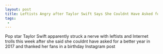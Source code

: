 ```yaml
---
layout: post
title: Leftists Angry after Taylor Swift Says She Couldnt Have Asked for a Better Year
tags:
 -
---
```

Pop star Taylor Swift apparently struck a nerve with leftists and Internet trolls this week after she said she couldnt have asked for a better year in 2017 and thanked her fans in a birthday Instagram post
